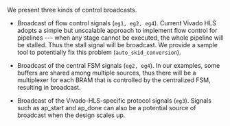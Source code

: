 We present three kinds of control broadcasts.
- Broadcast of flow control signals (`eg1, eg2, eg4`). Current Vivado HLS adopts a simple but unscalable approach to implement flow control for pipelines --- when any stage cannot be executed, the whole pipeline will be stalled. Thus the stall signal will be broadcast. We provide a sample tool to potentially fix this problem (`auto_skid_conversion`).

- Broadcast of the central FSM signals (`eg2, eg4`). In our examples, some buffers are shared among multiple sources, thus there will be a multiplexer for each BRAM that is controlled by the centralized FSM, resulting in broadcast.

- Broadcast of the Vivado-HLS-specific protocol signals (`eg3`). Signals such as ap_start and ap_done can also be a potential source of broadcast when the design scales up.